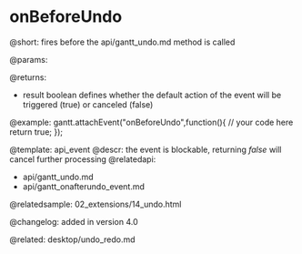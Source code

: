onBeforeUndo
=============

@short:
	fires before the api/gantt_undo.md method is called

@params:

@returns:

- result     boolean       defines whether the default action of the event will be triggered (true) or canceled (false) 

@example:
gantt.attachEvent("onBeforeUndo",function(){
	// your code here
    return true;
});

@template:	api_event
@descr:
the event is blockable, returning *false* will cancel further processing
@relatedapi:
- api/gantt_undo.md
- api/gantt_onafterundo_event.md

@relatedsample:
02_extensions/14_undo.html

@changelog:
added in version 4.0

@related:
desktop/undo_redo.md